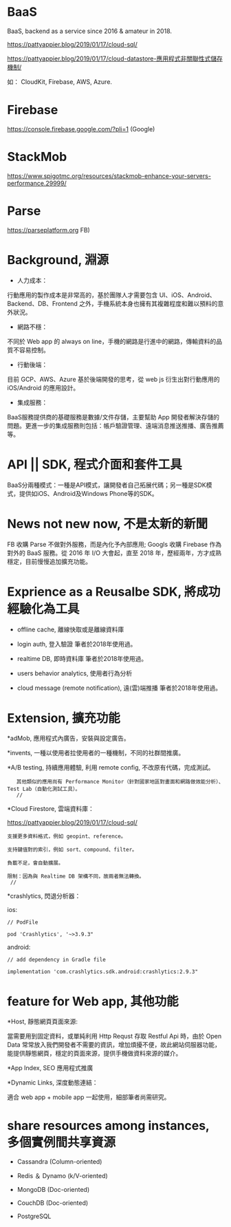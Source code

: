 # BaaS

BaaS, backend as a service since 2016 &amp; amateur in 2018.

https://pattyappier.blog/2019/01/17/cloud-sql/

https://pattyappier.blog/2019/01/17/cloud-datastore-應用程式非關聯性式儲存機制/

如： CloudKit, Firebase, AWS, Azure.

# Firebase

https://console.firebase.google.com/?pli=1 (Google)

# StackMob

https://www.spigotmc.org/resources/stackmob-enhance-your-servers-performance.29999/

# Parse 

https://parseplatform.org FB)

# Background, 淵源

* 人力成本：

行動應用的製作成本是非常高的，基於團隊人才需要包含 UI、iOS、Android、Backend、DB、Frontend 之外，手機系統本身也擁有其複雜程度和難以預料的意外狀況。

* 網路不穩：

不同於 Web app 的 always on line，手機的網路是行進中的網路，傳輸資料的品質不容易控制。

* 行動後端：

目前 GCP、AWS、Azure 基於後端開發的思考，從 web js 衍生出對行動應用的 iOS/Android 的應用設計。

* 集成服務：

BaaS服務提供商的基礎服務是數據/文件存儲，主要幫助 App 開發者解決存儲的問題。更進一步的集成服務則包括：帳戶驗證管理、遠端消息推送推播、廣告推薦等。

# API || SDK, 程式介面和套件工具

BaaS分兩種模式：一種是API模式，讓開發者自己拓展代碼；另一種是SDK模式，提供如iOS、Android及Windows Phone等的SDK。

# News not new now, 不是太新的新聞

FB 收購 Parse 不做對外服務，而是內化予內部應用; Googls 收購 Firebase 作為對外的 BaaS 服務。從 2016 年 I/O 大會起，直至 2018 年，歷經兩年，方才成熟穩定，目前慢慢追加擴充功能。

# Exprience as a Reusalbe SDK, 將成功經驗化為工具

* offline cache, 離線快取或是離線資料庫

* login auth, 登入驗證
  筆者於2018年使用過。

* realtime DB, 即時資料庫 
  筆者於2018年使用過。

* users behavior analytics, 使用者行為分析

* cloud message (remote notification), 遠(雲)端推播
  筆者於2018年使用過。

# Extension, 擴充功能

*adMob, 應用程式內廣告，安裝與設定廣告。

*invents, 一種以使用者拉使用者的一種機制，不同的社群間推廣。

*A/B testing, 持續應用體驗, 利用 remote config, 不改原有代碼，完成測試。

       其他類似的應用尚有 Performance Monitor（針對國家地區對畫面和網路做效能分析）、Test Lab（自動化測試工具）。
       //

*Cloud Firestore, 雲端資料庫：

  https://pattyappier.blog/2019/01/17/cloud-sql/

    支援更多資料格式，例如 geopint、reference。
 
    支持鍵值對的索引，例如 sort、compound、filter。
 
    負載不足，會自動擴展。
  
    限制：因為與 Realtime DB 架構不同，故兩者無法轉換。
     //

*crashlytics, 閃退分析器：

  ios:

    // PodFile

    pod 'Crashlytics', '~>3.9.3"

  android:

    // add dependency in Gradle file

    implementation 'com.crashlytics.sdk.android:crashlytics:2.9.3"
    
# feature for Web app, 其他功能

*Host, 靜態網頁頁面來源:

當需要用到固定資料，或單純利用 Http Requst 存取 Restful Api 時，由於 Open Data 常常放入我們開發者不需要的資訊，增加煩擾不便，故此網站伺服器功能，能提供靜態網頁，穩定的頁面來源，提供手機做資料來源的媒介。

*App Index, SEO 應用程式推廣

*Dynamic Links, 深度動態連結：

  適合 web app + mobile app 一起使用，細部筆者尚需研究。
  
# share resources among instances, 多個實例間共享資源

 * Cassandra (Column-oriented)
 
 * Redis ＆ Dynamo (k/V-oriented)

 * MongoDB (Doc-oriented)
 
 * CouchDB (Doc-oriented)
 
 * PostgreSQL




